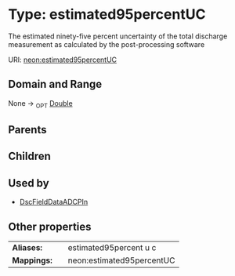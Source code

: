 
# Type: estimated95percentUC


The estimated ninety-five percent uncertainty of the total discharge measurement as calculated by the post-processing software

URI: [neon:estimated95percentUC](https://data.neonscience.org/estimated95percentUC)


## Domain and Range

None ->  <sub>OPT</sub> [Double](types/Double.md)

## Parents


## Children


## Used by

 * [DscFieldDataADCPIn](DscFieldDataADCPIn.md)

## Other properties

|  |  |  |
| --- | --- | --- |
| **Aliases:** | | estimated95percent u c |
| **Mappings:** | | neon:estimated95percentUC |

